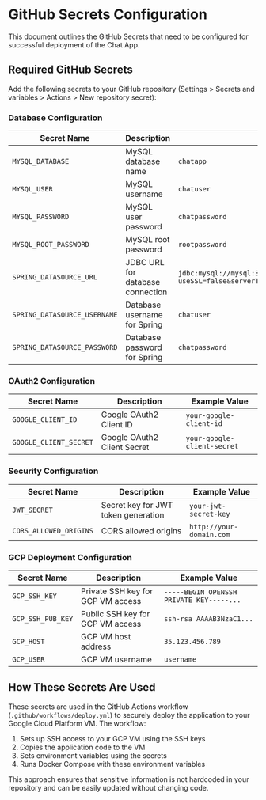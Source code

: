 # GitHub Secrets Configuration

This document outlines the GitHub Secrets that need to be configured for successful deployment of the Chat App.

## Required GitHub Secrets

Add the following secrets to your GitHub repository (Settings > Secrets and variables > Actions > New repository secret):

### Database Configuration

| Secret Name | Description | Example Value |
|-------------|-------------|---------------|
| `MYSQL_DATABASE` | MySQL database name | `chatapp` |
| `MYSQL_USER` | MySQL username | `chatuser` |
| `MYSQL_PASSWORD` | MySQL user password | `chatpassword` |
| `MYSQL_ROOT_PASSWORD` | MySQL root password | `rootpassword` |
| `SPRING_DATASOURCE_URL` | JDBC URL for database connection | `jdbc:mysql://mysql:3306/chatapp?useSSL=false&serverTimezone=UTC&allowPublicKeyRetrieval=true` |
| `SPRING_DATASOURCE_USERNAME` | Database username for Spring | `chatuser` |
| `SPRING_DATASOURCE_PASSWORD` | Database password for Spring | `chatpassword` |

### OAuth2 Configuration

| Secret Name | Description | Example Value |
|-------------|-------------|---------------|
| `GOOGLE_CLIENT_ID` | Google OAuth2 Client ID | `your-google-client-id` |
| `GOOGLE_CLIENT_SECRET` | Google OAuth2 Client Secret | `your-google-client-secret` |

### Security Configuration

| Secret Name | Description | Example Value |
|-------------|-------------|---------------|
| `JWT_SECRET` | Secret key for JWT token generation | `your-jwt-secret-key` |
| `CORS_ALLOWED_ORIGINS` | CORS allowed origins | `http://your-domain.com` |

### GCP Deployment Configuration

| Secret Name | Description | Example Value |
|-------------|-------------|---------------|
| `GCP_SSH_KEY` | Private SSH key for GCP VM access | `-----BEGIN OPENSSH PRIVATE KEY-----...` |
| `GCP_SSH_PUB_KEY` | Public SSH key for GCP VM access | `ssh-rsa AAAAB3NzaC1...` |
| `GCP_HOST` | GCP VM host address | `35.123.456.789` |
| `GCP_USER` | GCP VM username | `username` |

## How These Secrets Are Used

These secrets are used in the GitHub Actions workflow (`.github/workflows/deploy.yml`) to securely deploy the application to your Google Cloud Platform VM. The workflow:

1. Sets up SSH access to your GCP VM using the SSH keys
2. Copies the application code to the VM
3. Sets environment variables using the secrets
4. Runs Docker Compose with these environment variables

This approach ensures that sensitive information is not hardcoded in your repository and can be easily updated without changing code.
